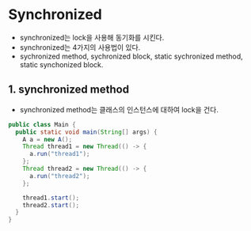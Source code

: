 # Synchronized
* synchronized는 lock을 사용해 동기화를 시킨다.
* synchronized는 4가지의 사용법이 있다.
* sychronized method, sychronized block, static sychronized method, static synchonized block.

## 1. synchronized method
* synchronized method는 클래스의 인스턴스에 대하여 lock을 건다.
```java
public class Main {
  public static void main(String[] args) {
    A a = new A();
    Thread thread1 = new Thread(() -> {
      a.run("thread1");
    };
    Thread thread2 = new Thread(() -> {
      a.run("thread2");
    };

    thread1.start();
    thread2.start();
  }
}
```
